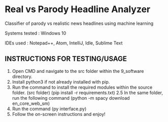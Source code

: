 # Real vs Parody Headline Analyzer
Classifier of parody vs realistic news headlines using machine learning

Systems tested : Windows 10

IDEs used : Notepad++, Atom, IntelliJ, Idle, Sublime Text

INSTRUCTIONS FOR TESTING/USAGE
--------------------------------------------------
1. Open CMD and navigate to the src folder within the 9_software directory.
1. Install python3 if not already installed with pip.
2. Run the command to install the required modules within the source folder. (src folder) (pip install -r requirements.txt)
	2.5 In the same folder, run the following command (python -m spacy download en_core_web_sm)
3. Run the command (py interface.py)
4. Follow the on-screen instructions and enjoy!

